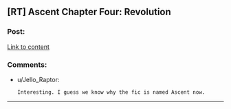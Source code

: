 ## [RT] Ascent Chapter Four: Revolution

### Post:

[Link to content](https://ascentuniverse.wordpress.com/2017/10/20/chapter-iv-revolution/https://ascentuniverse.wordpress.com/2017/10/20/chapter-iv-revolution/)

### Comments:

- u/Jello_Raptor:
  ```
  Interesting. I guess we know why the fic is named Ascent now.
  ```

---

